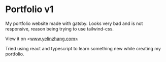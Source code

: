 # Portfolio v1

My portfolio website made with gatsby.
Looks very bad and is not responsive, reason being trying to use tailwind-css.

View it on <www.yelinzhang.com>

Tried using react and typescript to learn something new while creating my portfolio.
